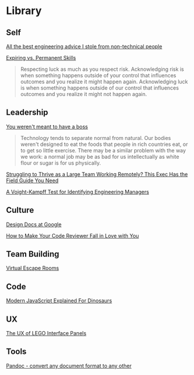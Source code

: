 # Library

## Self

[All the best engineering advice I stole from non-technical people](https://medium.com/@bellmar/all-the-best-engineering-advice-i-stole-from-non-technical-people-eb7f90ca2f5f)

[Expiring vs. Permanent Skills](https://www.collaborativefund.com/blog/expiring-vs-permanent-skills/)
> Respecting luck as much as you respect risk. Acknowledging risk is when something happens outside of your control that influences outcomes and you realize it might happen again. Acknowledging luck is when something happens outside of our control that influences outcomes and you realize it might not happen again.

## Leadership

[You weren't meant to have a boss](http://paulgraham.com/boss.html)
> Technology tends to separate normal from natural. Our bodies weren't designed to eat the foods that people in rich countries eat, or to get so little exercise. There may be a similar problem with the way we work: a normal job may be as bad for us intellectually as white flour or sugar is for us physically.

[Struggling to Thrive as a Large Team Working Remotely? This Exec Has the Field Guide You Need](https://firstround.com/review/struggling-to-thrive-as-a-large-team-working-remotely-this-exec-has-the-field-guide-you-need/)

[A Voight-Kampff Test for Identifying Engineering Managers](https://medium.com/hackernoon/a-voight-kampff-test-for-identifying-engineering-managers-bb8512c70857)

## Culture

[Design Docs at Google](https://www.industrialempathy.com/posts/design-docs-at-google/)

[How to Make Your Code Reviewer Fall in Love with You](https://mtlynch.io/code-review-love/)

## Team Building

[Virtual Escape Rooms](https://theescapegame.com/remote-adventures/)

## Code

[Modern JavaScript Explained For Dinosaurs](https://medium.com/the-node-js-collection/modern-javascript-explained-for-dinosaurs-f695e9747b70)

## UX

[The UX of LEGO Interface Panels](https://www.designedbycave.co.uk/2020/LEGO-Interface-UX/)

## Tools

[Pandoc - convert any document format to any other](https://pandoc.org/index.html)
